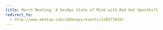```yaml
---
title: March Meeting: A DevOps State of Mind with Red Hat OpenShift
redirect_to:
  - http://www.meetup.com/sddevops/events/220573039/
---
```

